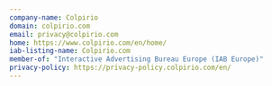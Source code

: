 ```yaml
---
company-name: Colpirio
domain: colpirio.com
email: privacy@colpirio.com
home: https://www.colpirio.com/en/home/
iab-listing-name: Colpirio.com
member-of: "Interactive Advertising Bureau Europe (IAB Europe)"
privacy-policy: https://privacy-policy.colpirio.com/en/
---
```




